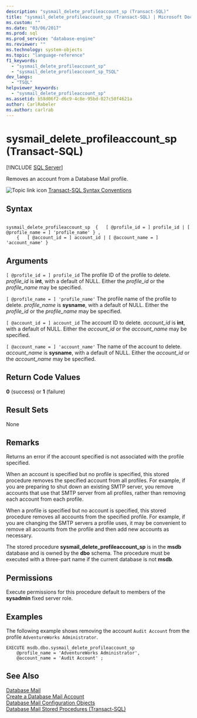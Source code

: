 ```yaml
---
description: "sysmail_delete_profileaccount_sp (Transact-SQL)"
title: "sysmail_delete_profileaccount_sp (Transact-SQL) | Microsoft Docs"
ms.custom: ""
ms.date: "03/06/2017"
ms.prod: sql
ms.prod_service: "database-engine"
ms.reviewer: ""
ms.technology: system-objects
ms.topic: "language-reference"
f1_keywords: 
  - "sysmail_delete_profileaccount_sp"
  - "sysmail_delete_profileaccount_sp_TSQL"
dev_langs: 
  - "TSQL"
helpviewer_keywords: 
  - "sysmail_delete_profileaccount_sp"
ms.assetid: b58d06f2-d6c9-4c8e-95bd-027c50f4621a
author: CarlRabeler
ms.author: carlrab
---
```

# sysmail_delete_profileaccount_sp (Transact-SQL)
[!INCLUDE [SQL Server](../../includes/applies-to-version/sqlserver.md)]

  Removes an account from a Database Mail profile.  
  
 ![Topic link icon](../../database-engine/configure-windows/media/topic-link.gif "Topic link icon") [Transact-SQL Syntax Conventions](../../t-sql/language-elements/transact-sql-syntax-conventions-transact-sql.md)  
  
## Syntax  
  
```  
  
sysmail_delete_profileaccount_sp  {   [ @profile_id = ] profile_id | [ @profile_name = ] 'profile_name' } ,  
    {   [ @account_id = ] account_id | [ @account_name = ] 'account_name' }  
```  
  
## Arguments  
`[ @profile_id = ] profile_id`
 The profile ID of the profile to delete. *profile_id* is **int**, with a default of NULL. Either the *profile_id* or the *profile_name* may be specified.  
  
`[ @profile_name = ] 'profile_name'`
 The profile name of the profile to delete. *profile_name* is **sysname**, with a default of NULL. Either the *profile_id* or the *profile_name* may be specified.  
  
`[ @account_id = ] account_id`
 The account ID to delete. *account_id* is **int**, with a default of NULL. Either the *account_id* or the *account_name* may be specified.  
  
`[ @account_name = ] 'account_name'`
 The name of the account to delete. *account_name* is **sysname**, with a default of NULL. Either the *account_id* or the *account_name* may be specified.  
  
## Return Code Values  
 **0** (success) or **1** (failure)  
  
## Result Sets  
 None  
  
## Remarks  
 Returns an error if the account specified is not associated with the profile specified.  
  
 When an account is specified but no profile is specified, this stored procedure removes the specified account from all profiles. For example, if you are preparing to shut down an existing SMTP server, you remove accounts that use that SMTP server from all profiles, rather than removing each account from each profile.  
  
 When a profile is specified but no account is specified, this stored procedure removes all accounts from the specified profile. For example, if you are changing the SMTP servers a profile uses, it may be convenient to remove all accounts from the profile and then add new accounts as necessary.  
  
 The stored procedure **sysmail_delete_profileaccount_sp** is in the **msdb** database and is owned by the **dbo** schema. The procedure must be executed with a three-part name if the current database is not **msdb**.  
  
## Permissions  
 Execute permissions for this procedure default to members of the **sysadmin** fixed server role.  
  
## Examples  
 The following example shows removing  the account `Audit Account` from the profile `AdventureWorks Administrator`.  
  
```  
EXECUTE msdb.dbo.sysmail_delete_profileaccount_sp  
    @profile_name = 'AdventureWorks Administrator',  
    @account_name = 'Audit Account' ;  
```  
  
## See Also  
 [Database Mail](../../relational-databases/database-mail/database-mail.md)   
 [Create a Database Mail Account](../../relational-databases/database-mail/create-a-database-mail-account.md)   
 [Database Mail Configuration Objects](../../relational-databases/database-mail/database-mail-configuration-objects.md)   
 [Database Mail Stored Procedures &#40;Transact-SQL&#41;](../../relational-databases/system-stored-procedures/database-mail-stored-procedures-transact-sql.md)  
  
  
